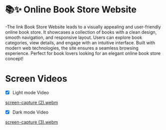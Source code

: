 # 📚✨ Online Book Store Website

-The link Book Store Website leads to a visually appealing and user-friendly online book store. It showcases a collection of books with a clean design, smooth navigation, and responsive layout. Users can explore book categories, view details, and engage with an intuitive interface. Built with modern web technologies, the site ensures a seamless browsing experience. Perfect for book lovers looking for an elegant online book store concept! 

# Screen Videos

- [x] Light mode Video

[screen-capture (2).webm](https://github.com/user-attachments/assets/256f744f-3e41-4681-887e-fd0372dfd8ce)


   - [x] Dark mode Video

  [screen-capture (3).webm](https://github.com/user-attachments/assets/f0034eec-ebd1-4575-a7bd-293d5a6fdbd4)
